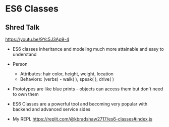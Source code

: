 # ES6 Classes

## Shred Talk
<https://youtu.be/9Yc5J3Ap9-4>

* ES6 classes inheritance and modeling much more attainable and easy to understand

* Person
  * Attributes: hair color, height, weight, location
  * Behaviors: (verbs) - walk( ), speak( ), drive( )

* Prototypes are like blue prints - objects can access them but don't need to own them
* ES6 Classes are a powerful tool and becoming very popular with backend and advanced service sides

* My REPL <https://replit.com/@kbradshaw2717/es6-classes#index.js>
